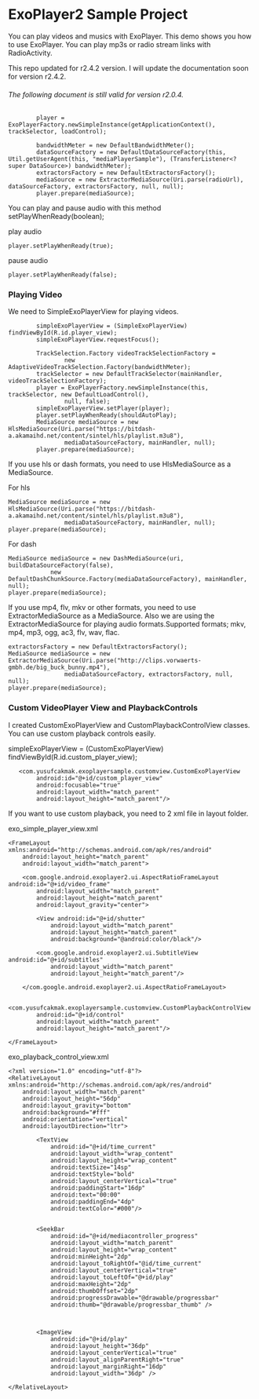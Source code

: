 # ExoPlayer2 Sample Project

You can play videos and musics with ExoPlayer. This demo shows you how to use ExoPlayer. You can play mp3s or radio stream links with RadioActivity.

This repo updated for r2.4.2 version. I will update the documentation soon for version r2.4.2.

###### The following document is still valid for version r2.0.4.

```
        player = ExoPlayerFactory.newSimpleInstance(getApplicationContext(), trackSelector, loadControl);

        bandwidthMeter = new DefaultBandwidthMeter();
        dataSourceFactory = new DefaultDataSourceFactory(this, Util.getUserAgent(this, "mediaPlayerSample"), (TransferListener<? super DataSource>) bandwidthMeter);
        extractorsFactory = new DefaultExtractorsFactory();
        mediaSource = new ExtractorMediaSource(Uri.parse(radioUrl), dataSourceFactory, extractorsFactory, null, null);
        player.prepare(mediaSource);
```

You can play and pause audio with this method setPlayWhenReady(boolean);

play audio 
```
player.setPlayWhenReady(true);
```

pause audio
```
player.setPlayWhenReady(false);
```

### Playing Video

We need to SimpleExoPlayerView for playing videos.

```
        simpleExoPlayerView = (SimpleExoPlayerView) findViewById(R.id.player_view);
        simpleExoPlayerView.requestFocus();

        TrackSelection.Factory videoTrackSelectionFactory =
                new AdaptiveVideoTrackSelection.Factory(bandwidthMeter);
        trackSelector = new DefaultTrackSelector(mainHandler, videoTrackSelectionFactory);
        player = ExoPlayerFactory.newSimpleInstance(this, trackSelector, new DefaultLoadControl(),
                null, false);
        simpleExoPlayerView.setPlayer(player);
        player.setPlayWhenReady(shouldAutoPlay);
        MediaSource mediaSource = new HlsMediaSource(Uri.parse("https://bitdash-a.akamaihd.net/content/sintel/hls/playlist.m3u8"),
                mediaDataSourceFactory, mainHandler, null);
        player.prepare(mediaSource);
```

 If you use hls or dash formats, you need to use HlsMediaSource as a MediaSource.
 
 For hls

```
MediaSource mediaSource = new HlsMediaSource(Uri.parse("https://bitdash-a.akamaihd.net/content/sintel/hls/playlist.m3u8"),
                mediaDataSourceFactory, mainHandler, null);
player.prepare(mediaSource);
```

For dash

```
MediaSource mediaSource = new DashMediaSource(uri, buildDataSourceFactory(false),
            new DefaultDashChunkSource.Factory(mediaDataSourceFactory), mainHandler, null);
player.prepare(mediaSource);
```

If you use mp4, flv, mkv or other formats, you need to use ExtractorMediaSource as a MediaSource. Also we are using the ExtractorMediaSource for playing audio formats.Supported formats; mkv, mp4, mp3, ogg, ac3, flv, wav, flac.

```
extractorsFactory = new DefaultExtractorsFactory();
MediaSource mediaSource = new ExtractorMediaSource(Uri.parse("http://clips.vorwaerts-gmbh.de/big_buck_bunny.mp4"),
                mediaDataSourceFactory, extractorsFactory, null, null);
player.prepare(mediaSource);
```

### Custom VideoPlayer View and PlaybackControls 

I created CustomExoPlayerView and CustomPlaybackControlView classes. You can use custom playback controls easily. 

simpleExoPlayerView = (CustomExoPlayerView) findViewById(R.id.custom_player_view);

```
   <com.yusufcakmak.exoplayersample.customview.CustomExoPlayerView
        android:id="@+id/custom_player_view"
        android:focusable="true"
        android:layout_width="match_parent"
        android:layout_height="match_parent"/>
```

If you want to use custom playback, you need to 2 xml file in layout folder. 

exo_simple_player_view.xml
```
<FrameLayout xmlns:android="http://schemas.android.com/apk/res/android"
    android:layout_height="match_parent"
    android:layout_width="match_parent">

    <com.google.android.exoplayer2.ui.AspectRatioFrameLayout android:id="@+id/video_frame"
        android:layout_width="match_parent"
        android:layout_height="match_parent"
        android:layout_gravity="center">

        <View android:id="@+id/shutter"
            android:layout_width="match_parent"
            android:layout_height="match_parent"
            android:background="@android:color/black"/>

        <com.google.android.exoplayer2.ui.SubtitleView android:id="@+id/subtitles"
            android:layout_width="match_parent"
            android:layout_height="match_parent"/>

    </com.google.android.exoplayer2.ui.AspectRatioFrameLayout>

    <com.yusufcakmak.exoplayersample.customview.CustomPlaybackControlView
        android:id="@+id/control"
        android:layout_width="match_parent"
        android:layout_height="match_parent"/>

</FrameLayout>
```

exo_playback_control_view.xml

```
<?xml version="1.0" encoding="utf-8"?>
<RelativeLayout xmlns:android="http://schemas.android.com/apk/res/android"
    android:layout_width="match_parent"
    android:layout_height="56dp"
    android:layout_gravity="bottom"
    android:background="#fff"
    android:orientation="vertical"
    android:layoutDirection="ltr">

        <TextView
            android:id="@+id/time_current"
            android:layout_width="wrap_content"
            android:layout_height="wrap_content"
            android:textSize="14sp"
            android:textStyle="bold"
            android:layout_centerVertical="true"
            android:paddingStart="16dp"
            android:text="00:00"
            android:paddingEnd="4dp"
            android:textColor="#000"/>


        <SeekBar
            android:id="@+id/mediacontroller_progress"
            android:layout_width="match_parent"
            android:layout_height="wrap_content"
            android:minHeight="2dp"
            android:layout_toRightOf="@id/time_current"
            android:layout_centerVertical="true"
            android:layout_toLeftOf="@+id/play"
            android:maxHeight="2dp"
            android:thumbOffset="2dp"
            android:progressDrawable="@drawable/progressbar"
            android:thumb="@drawable/progressbar_thumb" />



        <ImageView
            android:id="@+id/play"
            android:layout_height="36dp"
            android:layout_centerVertical="true"
            android:layout_alignParentRight="true"
            android:layout_marginRight="16dp"
            android:layout_width="36dp" />

</RelativeLayout>
```



